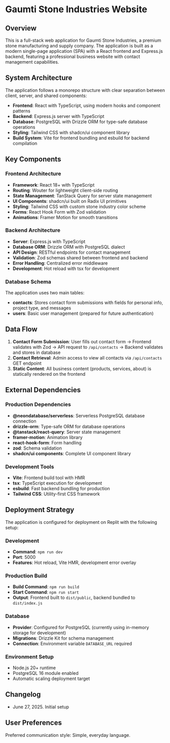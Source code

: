 # Gaumti Stone Industries Website

## Overview

This is a full-stack web application for Gaumti Stone Industries, a premium stone manufacturing and supply company. The application is built as a modern single-page application (SPA) with a React frontend and Express.js backend, featuring a professional business website with contact management capabilities.

## System Architecture

The application follows a monorepo structure with clear separation between client, server, and shared components:

- **Frontend**: React with TypeScript, using modern hooks and component patterns
- **Backend**: Express.js server with TypeScript
- **Database**: PostgreSQL with Drizzle ORM for type-safe database operations
- **Styling**: Tailwind CSS with shadcn/ui component library
- **Build System**: Vite for frontend bundling and esbuild for backend compilation

## Key Components

### Frontend Architecture
- **Framework**: React 18+ with TypeScript
- **Routing**: Wouter for lightweight client-side routing
- **State Management**: TanStack Query for server state management
- **UI Components**: shadcn/ui built on Radix UI primitives
- **Styling**: Tailwind CSS with custom stone industry color scheme
- **Forms**: React Hook Form with Zod validation
- **Animations**: Framer Motion for smooth transitions

### Backend Architecture
- **Server**: Express.js with TypeScript
- **Database ORM**: Drizzle ORM with PostgreSQL dialect
- **API Design**: RESTful endpoints for contact management
- **Validation**: Zod schemas shared between frontend and backend
- **Error Handling**: Centralized error middleware
- **Development**: Hot reload with tsx for development

### Database Schema
The application uses two main tables:
- **contacts**: Stores contact form submissions with fields for personal info, project type, and messages
- **users**: Basic user management (prepared for future authentication)

## Data Flow

1. **Contact Form Submission**: User fills out contact form → Frontend validates with Zod → API request to `/api/contacts` → Backend validates and stores in database
2. **Contact Retrieval**: Admin access to view all contacts via `/api/contacts` GET endpoint
3. **Static Content**: All business content (products, services, about) is statically rendered on the frontend

## External Dependencies

### Production Dependencies
- **@neondatabase/serverless**: Serverless PostgreSQL database connection
- **drizzle-orm**: Type-safe ORM for database operations
- **@tanstack/react-query**: Server state management
- **framer-motion**: Animation library
- **react-hook-form**: Form handling
- **zod**: Schema validation
- **shadcn/ui components**: Complete UI component library

### Development Tools
- **Vite**: Frontend build tool with HMR
- **tsx**: TypeScript execution for development
- **esbuild**: Fast backend bundling for production
- **Tailwind CSS**: Utility-first CSS framework

## Deployment Strategy

The application is configured for deployment on Replit with the following setup:

### Development
- **Command**: `npm run dev`
- **Port**: 5000
- **Features**: Hot reload, Vite HMR, development error overlay

### Production Build
- **Build Command**: `npm run build`
- **Start Command**: `npm run start`
- **Output**: Frontend built to `dist/public`, backend bundled to `dist/index.js`

### Database
- **Provider**: Configured for PostgreSQL (currently using in-memory storage for development)
- **Migrations**: Drizzle Kit for schema management
- **Connection**: Environment variable `DATABASE_URL` required

### Environment Setup
- Node.js 20+ runtime
- PostgreSQL 16 module enabled
- Automatic scaling deployment target

## Changelog

- June 27, 2025. Initial setup

## User Preferences

Preferred communication style: Simple, everyday language.